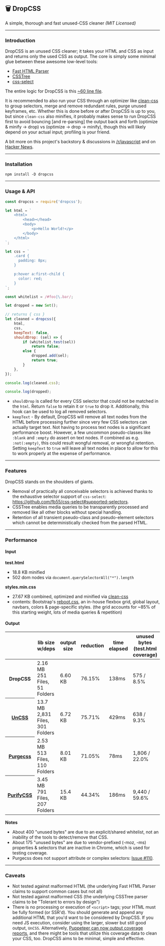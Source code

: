 ## 🗑 DropCSS

A simple, thorough and fast unused-CSS cleaner _(MIT Licensed)_

---
### Introduction

DropCSS is an unused CSS cleaner; it takes your HTML and CSS as input and returns only the used CSS as output. The core is simply some minimal glue between these awesome low-level tools:

- [Fast HTML Parser](https://github.com/taoqf/node-html-parser)
- [CSSTree](https://github.com/csstree/csstree)
- [css-select](https://github.com/fb55/css-select)

The entire logic for DropCSS is this [~60 line file](https://github.com/leeoniya/dropcss/blob/master/src/dropcss.js).

It is recommended to also run your CSS through an optimizer like [clean-css](https://github.com/jakubpawlowicz/clean-css) to group selectors, merge and remove redundant rules, purge unused keyframes, etc. Whether this is done before or after DropCSS is up to you, but since `clean-css` also minifies, it probably makes sense to run DropCSS first to avoid bouncing [and re-parsing] the output back and forth (optimize & minify -> drop) vs (optimize -> drop -> minify), though this will likely depend on your actual input; profiling is your friend.

A bit more on this project's backstory & discussions in [/r/javascript](https://old.reddit.com/r/javascript/comments/b3mcu8/dropcss_010_a_minimal_and_thorough_unused_css/) and on [Hacker News](https://news.ycombinator.com/item?id=19469080).

---
### Installation

```
npm install -D dropcss
```

---
### Usage & API

```js
const dropcss = require('dropcss');

let html = `
    <html>
        <head></head>
        <body>
            <p>Hello World!</p>
        </body>
    </html>
`;

let css = `
    .card {
      padding: 8px;
    }

    p:hover a:first-child {
      color: red;
    }
`;

const whitelist = /#foo|\.bar/;

let dropped = new Set();

// returns { css }
let cleaned = dropcss({
    html,
    css,
    keepText: false,
    shouldDrop: (sel) => {
        if (whitelist.test(sel))
            return false;
        else {
            dropped.add(sel);
            return true;
        }
    },
});

console.log(cleaned.css);

console.log(dropped);
```

- `shouldDrop` is called for every CSS selector that could not be matched in the `html`. Return `false` to retain it or `true` to drop it. Additionally, this hook can be used to log all removed selectors.
- `keepText` - By default, DropCSS will remove all text nodes from the HTML before processing further since very few CSS selectors can actually target text. Not having to process text nodes is a significant performance boost. However, a few uncommon pseudo-classes like `:blank` and `:empty` do assert on text nodes. If combined as e.g. `:not(:empty)`, this could result wongful removal, or wrongful retention. Setting `keepText` to `true` will leave all text nodes in place to allow for this to work properly at the expense of performance.

---
### Features

DropCSS stands on the shoulders of giants.

- Removal of practically all conceivable selectors is achieved thanks to the exhaustive selector support of `css-select`: https://github.com/fb55/css-select#supported-selectors.
- CSSTree enables media queries to be transparently processed and removed like all other blocks without special handling.
- Retention of all transient pseudo-class and pseudo-element selectors which cannot be deterministically checked from the parsed HTML.

---
### Performance

#### Input

**test.html**

- 18.8 KB minified
- 502 dom nodes via `document.querySelectorAll("*").length`

**styles.min.css**

- 27.67 KB combined, optimized and minified via [clean-css](https://github.com/jakubpawlowicz/clean-css)
- contents: Bootstrap's [reboot.css](https://github.com/twbs/bootstrap/blob/master/dist/css/bootstrap-reboot.css), an in-house flexbox grid, global layout, navbars, colors & page-specific styles. (the grid accounts for ~85% of this starting weight, lots of media queries & repetition)

#### Output

<table>
    <thead>
        <tr>
            <th></th>
            <th>lib size w/deps</th>
            <th>output size</th>
            <th>reduction</th>
            <th>time elapsed</th>
            <th>unused bytes (test.html coverage)</th>
        </tr>
    </thead>
    <tbody>
        <tr>
            <th><strong>DropCSS</strong></th>
            <td>
                2.16 MB<br>
                251 Files, 51 Folders
            </td>
            <td>6.60 KB</td>
            <td>76.15%</td>
            <td>138ms</td>
            <td>575 / 8.5%</td>
        </tr>
        <tr>
            <th><a href="https://github.com/uncss/uncss">UnCSS</a></th>
            <td>
                13.7 MB<br>
                2,831 Files, 301 Folders
            </td>
            <td>6.72 KB</td>
            <td>75.71%</td>
            <td>429ms</td>
            <td>638 / 9.3%</td>
        </tr>
        <tr>
            <th><a href="https://github.com/FullHuman/purgecss">Purgecss</a></th>
            <td>
                2.53 MB<br>
                513 Files, 110 Folders
            </td>
            <td>8.01 KB</td>
            <td>71.05%</td>
            <td>78ms</td>
            <td>1,806 / 22.0%</td>
        </tr>
        <tr>
            <th><a href="https://github.com/purifycss/purifycss">PurifyCSS</a></th>
            <td>
                3.45 MB<br>
                791 Files, 207 Folders
            </td>
            <td>15.4 KB</td>
            <td>44.34%</td>
            <td>186ms</td>
            <td>9,440 / 59.6%</td>
        </tr>
    </tbody>
</table>

**Notes**

- About 400 "unused bytes" are due to an explicit/shared whitelist, not an inability of the tools to detect/remove that CSS.
- About 175 "unused bytes" are due to vendor-prefixed (-moz, -ms) properties & selectors that are inactive in Chrome, which is used for testing coverage.
- Purgecss does not support attribute or complex selectors: [Issue #110](https://github.com/FullHuman/purgecss/issues/110).

---
### Caveats

- Not tested against malformed HTML (the underlying Fast HTML Parser claims to support common cases but not all)
- Not tested against malformed CSS (the underlying CSSTree parser claims to be "Tolerant to errors by design")
- There is no processing or execution of `<script>` tags; your HTML must be fully formed (or SSR'd). You should generate and append any additional HTML that you'd want to be considered by DropCSS. If you need JS execution, consider using the larger, slower but still good output, `UnCSS`. Alternatively, [Puppeteer can now output coverage reports](https://www.philkrie.me/2018/07/04/extracting-coverage.html), and there might be tools that utilize this coverage data to clean your CSS, too. DropCSS aims to be minimal, simple and effective.